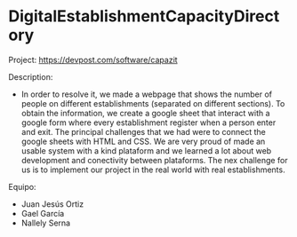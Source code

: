 # DigitalEstablishmentCapacityDirectory
Project: https://devpost.com/software/capazit

Description: 
  - In order to resolve it, we made a webpage that shows the number of people on different establishments (separated on different sections). To obtain the information, we create a google sheet that interact with a google form where every establishment register when a person enter and exit. The principal challenges that we had were to connect the google sheets with HTML and CSS. We are very proud of made an usable system with a kind plataform and we learned a lot about web development and conectivity between plataforms. The nex challenge for us is to implement our project in the real world with real establishments.


Equipo:
  - Juan Jesús Ortiz
  - Gael García
  - Nallely Serna 
